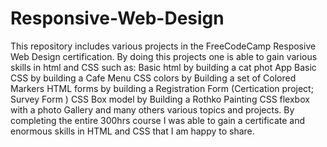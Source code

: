 # Responsive-Web-Design
This repository includes various projects in the FreeCodeCamp Resposive Web Design certification.
By doing this projects one is able to gain various skills in html and CSS such as:
Basic html by building a cat phot App
Basic CSS by building a Cafe Menu
CSS colors by Building a set of Colored Markers
HTML forms by building a Registration Form
(Certication project; Survey Form )
CSS Box model by Building a Rothko Painting
CSS flexbox with a photo Gallery
and many others various topics and projects.
By completing the entire 300hrs course I was able to gain a certificate and enormous skills in HTML and CSS that I am happy to share.

